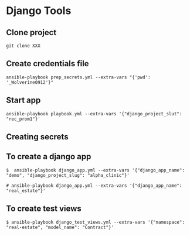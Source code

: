 # Django Tools

## Clone project
    git clone XXX

## Create credentials file

    ansible-playbook prep_secrets.yml --extra-vars "{'pwd': '_Wolverine0912'}"

## Start app
    ansible-playbook playbook.yml --extra-vars '{"django_project_slut": "rec_prom1"}'
    

## Creating secrets

## To create a django app
    $  ansible-playbook django_app.yml --extra-vars '{"django_app_name": "demo", "django_project_slug": "alpha_clinic"}'
    
    # ansible-playbook django_app.yml --extra-vars '{"django_app_name": "real_estate"}'

## To create test views
    $ ansible-playbook django_test_views.yml --extra-vars '{"namespace": "real-estate", "model_name": "Contract"}'
